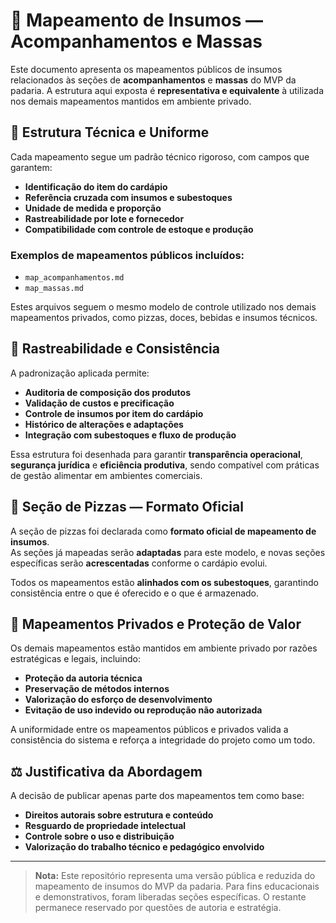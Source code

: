 # 🍕 Mapeamento de Insumos — Acompanhamentos e Massas

Este documento apresenta os mapeamentos públicos de insumos relacionados às seções de **acompanhamentos** e **massas** do MVP da padaria. A estrutura aqui exposta é **representativa e equivalente** à utilizada nos demais mapeamentos mantidos em ambiente privado.

## 🧩 Estrutura Técnica e Uniforme

Cada mapeamento segue um padrão técnico rigoroso, com campos que garantem:

- **Identificação do item do cardápio**
- **Referência cruzada com insumos e subestoques**
- **Unidade de medida e proporção**
- **Rastreabilidade por lote e fornecedor**
- **Compatibilidade com controle de estoque e produção**

### Exemplos de mapeamentos públicos incluídos:

- `map_acompanhamentos.md`
- `map_massas.md`

Estes arquivos seguem o mesmo modelo de controle utilizado nos demais mapeamentos privados, como pizzas, doces, bebidas e insumos técnicos.

## 🧭 Rastreabilidade e Consistência

A padronização aplicada permite:

- **Auditoria de composição dos produtos**
- **Validação de custos e precificação**
- **Controle de insumos por item do cardápio**
- **Histórico de alterações e adaptações**
- **Integração com subestoques e fluxo de produção**

Essa estrutura foi desenhada para garantir **transparência operacional**, **segurança jurídica** e **eficiência produtiva**, sendo compatível com práticas de gestão alimentar em ambientes comerciais.

## 🍕 Seção de Pizzas — Formato Oficial

A seção de pizzas foi declarada como **formato oficial de mapeamento de insumos**.  
As seções já mapeadas serão **adaptadas** para este modelo, e novas seções específicas serão **acrescentadas** conforme o cardápio evolui.

Todos os mapeamentos estão **alinhados com os subestoques**, garantindo consistência entre o que é oferecido e o que é armazenado.

## 🔐 Mapeamentos Privados e Proteção de Valor

Os demais mapeamentos estão mantidos em ambiente privado por razões estratégicas e legais, incluindo:

- **Proteção da autoria técnica**
- **Preservação de métodos internos**
- **Valorização do esforço de desenvolvimento**
- **Evitação de uso indevido ou reprodução não autorizada**

A uniformidade entre os mapeamentos públicos e privados valida a consistência do sistema e reforça a integridade do projeto como um todo.

## ⚖️ Justificativa da Abordagem

A decisão de publicar apenas parte dos mapeamentos tem como base:

- **Direitos autorais sobre estrutura e conteúdo**
- **Resguardo de propriedade intelectual**
- **Controle sobre o uso e distribuição**
- **Valorização do trabalho técnico e pedagógico envolvido**

---

> **Nota:** Este repositório representa uma versão pública e reduzida do mapeamento de insumos do MVP da padaria. Para fins educacionais e demonstrativos, foram liberadas seções específicas. O restante permanece reservado por questões de autoria e estratégia.

